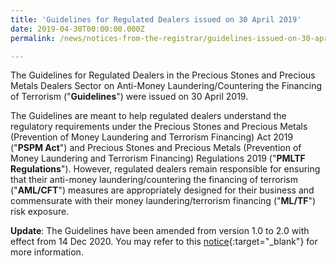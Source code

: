 ```yaml
---
title: 'Guidelines for Regulated Dealers issued on 30 April 2019'
date: 2019-04-30T00:00:00.000Z
permalink: /news/notices-from-the-registrar/guidelines-issued-on-30-april-2019/

---
```



The Guidelines for Regulated Dealers in the Precious Stones and Precious Metals Dealers Sector on Anti-Money Laundering/Countering the Financing of Terrorism ("**Guidelines**") were issued on 30 April 2019.

The Guidelines are meant to help regulated dealers understand the regulatory requirements under the Precious Stones and Precious Metals (Prevention of Money Laundering and Terrorism Financing) Act 2019 ("**PSPM Act**") and Precious Stones and Precious Metals (Prevention of Money Laundering and Terrorism Financing) Regulations 2019 ("**PMLTF Regulations**"). However, regulated dealers remain responsible for ensuring that their anti-money laundering/countering the financing of terrorism ("**AML/CFT**") measures are appropriately designed for their business and commensurate with their money laundering/terrorism financing ("**ML/TF**") risk exposure.

**Update**: The Guidelines have been amended from version 1.0 to 2.0 with effect from 14 Dec 2020. You may refer to this [notice](/news/notices-from-the-registrar/amendments-to-subsidiary-legislation-under-pspm-act-and-guidelines-for-regulated-dealers-14-dec-2020){:target="_blank"} for more information.
